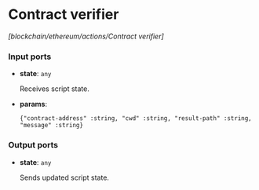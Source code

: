 # Contract verifier

_[blockchain/ethereum/actions/Contract verifier]_

### Input ports

* __state__: ` any `


    Receives script state.  


* __params__: 
    ```
    {"contract-address" :string, "cwd" :string, "result-path" :string, "message" :string}
    ```

### Output ports

* __state__: ` any `


    Sends updated script state.  

